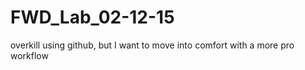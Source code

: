 # FWD_Lab_02-12-15

overkill using github, but I want to move into comfort with a more pro workflow


